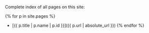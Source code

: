
Complete index of all pages on this site:

{% for p in site.pages %}
  * [{{ p.title | p.name | p.id }}]({{ p.url | absolute_url }})
{% endfor %}

